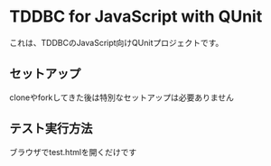 TDDBC for JavaScript with QUnit
====================================

これは、TDDBCのJavaScript向けQUnitプロジェクトです。

## セットアップ
cloneやforkしてきた後は特別なセットアップは必要ありません

## テスト実行方法
ブラウザでtest.htmlを開くだけです

